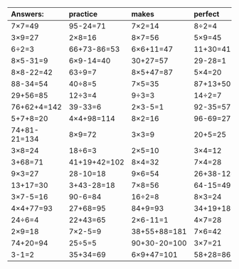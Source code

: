 | Answers: | practice | makes | perfect | ! |
| :--- | :--- | :--- | :--- | :--- |
| 7×7=49 | 95-24=71 | 7×2=14 | 8÷2=4 | 17-3=14 | 
| 3×9=27 | 2×8=16 | 8×7=56 | 5×9=45 | 44+34=78 | 
| 6÷2=3 | 66+73-86=53 | 6×6+11=47 | 11+30=41 | 63+88-99=52 | 
| 8×5-31=9 | 6×9-14=40 | 30+27=57 | 29-28=1 | 17+79+7=103 | 
| 8×8-22=42 | 63÷9=7 | 8×5+47=87 | 5×4=20 | 9+19+71=99 | 
| 88-34=54 | 40÷8=5 | 7×5=35 | 87+13+50=150 | 98-59=39 | 
| 29+56=85 | 12÷3=4 | 9÷3=3 | 14÷2=7 | 5×2+98=108 | 
| 76+62+4=142 | 39-33=6 | 2×3-5=1 | 92-35=57 | 48÷8=6 | 
| 5+7+8=20 | 4×4+98=114 | 8×2=16 | 96-69=27 | 3×6-7=11 | 
| 74+81-21=134 | 8×9=72 | 3×3=9 | 20+5=25 | 75-54=21 | 
| 3×8=24 | 18÷6=3 | 2×5=10 | 3×4=12 | 8×6-43=5 | 
| 3+68=71 | 41+19+42=102 | 8×4=32 | 7×4=28 | 5×3=15 | 
| 9×3=27 | 28-10=18 | 9×6=54 | 26+38-12=52 | 77-19=58 | 
| 13+17=30 | 3+43-28=18 | 7×8=56 | 64-15=49 | 67+26-75=18 | 
| 3×7-5=16 | 90-6=84 | 16÷2=8 | 8×3=24 | 5×5=25 | 
| 4×4+77=93 | 27+68=95 | 84+9=93 | 34+19+18=71 | 3+64=67 | 
| 24÷6=4 | 22+43=65 | 2×6-11=1 | 4×7=28 | 15+43-2=56 | 
| 2×9=18 | 7×2-5=9 | 38+55+88=181 | 7×6=42 | 46+51=97 | 
| 74+20=94 | 25÷5=5 | 90+30-20=100 | 3×7=21 | 6×6=36 | 
| 3-1=2 | 35+34=69 | 6×9+47=101 | 58+28=86 | 34+22+6=62 | 
